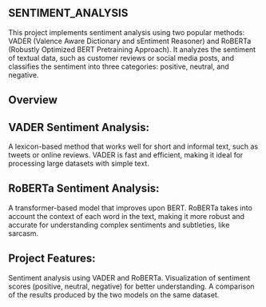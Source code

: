 ## SENTIMENT_ANALYSIS
This project implements sentiment analysis using two popular methods: VADER (Valence Aware Dictionary and sEntiment Reasoner) and RoBERTa (Robustly Optimized BERT Pretraining Approach). It analyzes the sentiment of textual data, such as customer reviews or social media posts, and classifies the sentiment into three categories: positive, neutral, and negative.

## Overview
## VADER Sentiment Analysis: 
A lexicon-based method that works well for short and informal text, such as tweets or online reviews. VADER is fast and efficient, making it ideal for processing large datasets with simple text.

## RoBERTa Sentiment Analysis:
A transformer-based model that improves upon BERT. RoBERTa takes into account the context of each word in the text, making it more robust and accurate for understanding complex sentiments and subtleties, like sarcasm.

## Project Features:
Sentiment analysis using VADER and RoBERTa.
Visualization of sentiment scores (positive, neutral, negative) for better understanding.
A comparison of the results produced by the two models on the same dataset.
